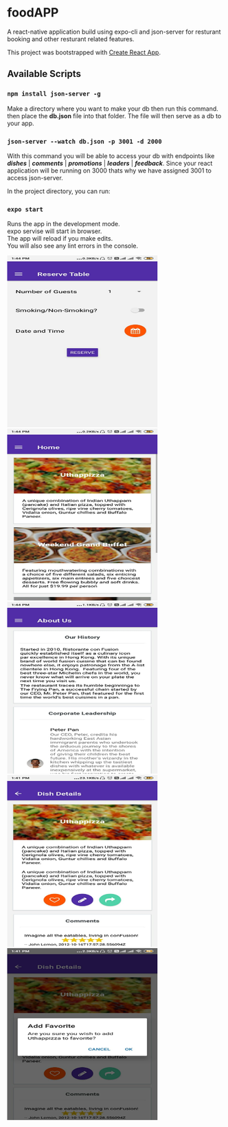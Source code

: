 # foodAPP
A react-native application build using expo-cli and json-server for resturant booking and other resturant related features.


This project was bootstrapped with [Create React App](https://github.com/facebook/create-react-app).

## Available Scripts

### `npm install json-server -g`
Make a directory where you want to make your db then run this command. then place the **db.json** file into that folder. The file will then serve as a db to your app.

### `json-server --watch db.json -p 3001 -d 2000`
With this command you will be able to access your db with endpoints like ***dishes*** | ***comments*** | ***promotions*** | ***leaders*** | ***feedback***. Since your react application will be running on 3000 thats why we have assigned 3001 to access json-server.

In the project directory, you can run:

### `expo start`

Runs the app in the development mode.<br />
expo servise will start in browser.<br />
The app will reload if you make edits.<br />
You will also see any lint errors in the console.


<p>
<img src="https://github.com/aparsh/foodAPP/blob/master/images/im1.jpeg" width="350" height="400" title="hover text">
<img src="https://github.com/aparsh/foodAPP/blob/master/images/im2.jpeg" width="350" height="400" title="hover text">
<img src="https://github.com/aparsh/foodAPP/blob/master/images/im3.jpeg" width="350" height="400" title="hover text">
<img src="https://github.com/aparsh/foodAPP/blob/master/images/im4.jpeg" width="350" height="400" title="hover text">
<img src="https://github.com/aparsh/foodAPP/blob/master/images/im5.jpeg" width="350" height="400" title="hover text">
</p>                                                                                                                                    
                                                                                                                                    


